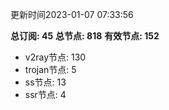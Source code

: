 更新时间2023-01-07 07:33:56

**总订阅: 45**
**总节点: 818**
**有效节点: 152**
- v2ray节点: 130
- trojan节点: 5
- ss节点: 13
- ssr节点: 4
